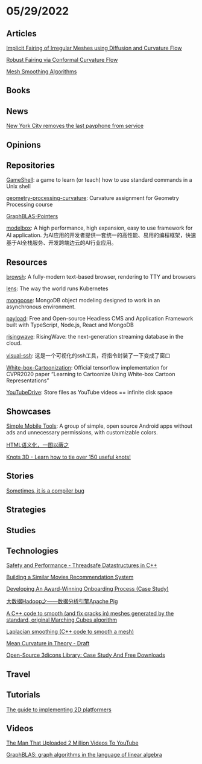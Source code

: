 # 05/29/2022

## Articles
[Implicit Fairing of Irregular Meshes using Diffusion and Curvature Flow](http://multires.caltech.edu/pubs/ImplicitFairing.pdf)

[Robust Fairing via Conformal Curvature Flow](https://www.cs.cmu.edu/~kmcrane/Projects/ConformalWillmoreFlow/)

[Mesh Smoothing Algorithms](http://mesh.brown.edu/3DPGP-2008/notes/3DPGP-Smoothing-handout.pdf)

## Books

## News
[New York City removes the last payphone from service](https://www.cnbc.com/2022/05/23/new-york-city-removes-the-last-payphone-from-service.html)

## Opinions

## Repositories
[GameShell](https://github.com/phyver/GameShell): a game to learn (or teach) how to use standard commands in a Unix shell

[geometry-processing-curvature](https://github.com/alecjacobson/geometry-processing-curvature): Curvature assignment for Geometry Processing course

[GraphBLAS-Pointers](https://github.com/GraphBLAS/GraphBLAS-Pointers)

[modelbox](https://github.com/modelbox-ai/modelbox): A high performance, high expansion, easy to use framework for AI application. 为AI应用的开发者提供一套统一的高性能、易用的编程框架，快速基于AI全栈服务、开发跨端边云的AI行业应用。

## Resources
[browsh](https://github.com/browsh-org/browsh): A fully-modern text-based browser, rendering to TTY and browsers

[lens](https://github.com/lensapp/lens): The way the world runs Kubernetes

[mongoose](https://github.com/Automattic/mongoose): MongoDB object modeling designed to work in an asynchronous environment.

[payload](https://github.com/payloadcms/payload): Free and Open-source Headless CMS and Application Framework built with TypeScript, Node.js, React and MongoDB

[risingwave](https://github.com/singularity-data/risingwave): RisingWave: the next-generation streaming database in the cloud.

[visual-ssh](https://gitee.com/ivenWang/visual-ssh): 这是一个可视化的ssh工具，将指令封装了一下变成了窗口

[White-box-Cartoonization](https://github.com/SystemErrorWang/White-box-Cartoonization): Official tensorflow implementation for CVPR2020 paper “Learning to Cartoonize Using White-box Cartoon Representations”

[YouTubeDrive](https://github.com/dzhang314/YouTubeDrive): Store files as YouTube videos == infinite disk space

## Showcases
[Simple Mobile Tools](https://www.simplemobiletools.com/): A group of simple, open source Android apps without ads and unnecessary permissions, with customizable colors.

[HTML语义化，一图以蔽之](https://segmentfault.com/a/1190000041897432)

[Knots 3D - Learn how to tie over 150 useful knots!](https://knots3d.com/)

## Stories
[Sometimes, it is a compiler bug](https://quick-lint-js.com/blog/bug-journey/)

## Strategies

## Studies

## Technologies
[Safety and Performance - Threadsafe Datastructures in C++](https://sheep.horse/2022/5/safety_and_performance_-_threadsafe_datastructures.html)

[Building a Similar Movies Recommendation System](https://web.navan.dev/posts/2022-05-21-Similar-Movies-Recommender.html)

[Developing An Award-Winning Onboarding Process (Case Study)](https://www.smashingmagazine.com/2022/05/developing-award-winning-onboarding-process-case-study/)

[大数据Hadoop之——数据分析引擎Apache Pig](https://juejin.cn/post/7100508344623824932)

[A C++ code to smooth (and fix cracks in) meshes generated by the standard, original Marching Cubes algorithm](https://gamedev.net/forums/topic/642185-a-c-code-to-smooth-and-fix-cracks-in-meshes-generated-by-the-standard-original-marching-cubes-algorithm/5055918/)

[Laplacian smoothing (C++ code to smooth a mesh)](http://rodolphe-vaillant.fr/entry/70/laplacian-smoothing-c-code-to-smooth-a-mesh)

[Mean Curvature in Theory - Draft](http://copyme.github.io/flower/mean-curvature/)

[Open-Source 3dicons Library: Case Study And Free Downloads](https://www.smashingmagazine.com/2022/05/3dicons-open-source-library-case-study-download/#download)

## Travel

## Tutorials
[The guide to implementing 2D platformers](http://higherorderfun.com/blog/2012/05/20/the-guide-to-implementing-2d-platformers/)

## Videos
[The Man That Uploaded 2 Million Videos To YouTube](https://www.youtube.com/watch?v=Olkb7fYSyiI)

[GraphBLAS: graph algorithms in the language of linear algebra](https://www.youtube.com/watch?v=Tj5y6d7FegI)
